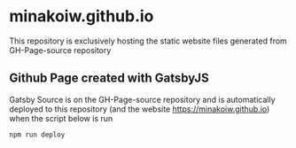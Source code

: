# minakoiw.github.io

This repository is exclusively hosting the static website files generated from GH-Page-source repository

## Github Page created with GatsbyJS

Gatsby Source is on the GH-Page-source repository and is automatically deployed to this repository (and the website https://minakoiw.github.io) when the script below is run

```shell
npm run deploy
```
